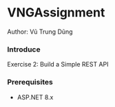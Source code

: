 # VNGAssignment
Author: Vũ Trung Dũng
### Introduce
Exercise 2: Build a Simple REST API
### Prerequisites
- ASP.NET 8.x
